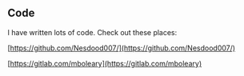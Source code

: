<section class="titlecard rainbow">
  <div class="container">
    <h1> Code </h1>
  </div>
</section>

  <div class="container">

I have written lots of code. Check out these places:

[https://github.com/Nesdood007/](https://github.com/Nesdood007/)

[https://gitlab.com/mboleary](https://gitlab.com/mboleary)

  </div>
